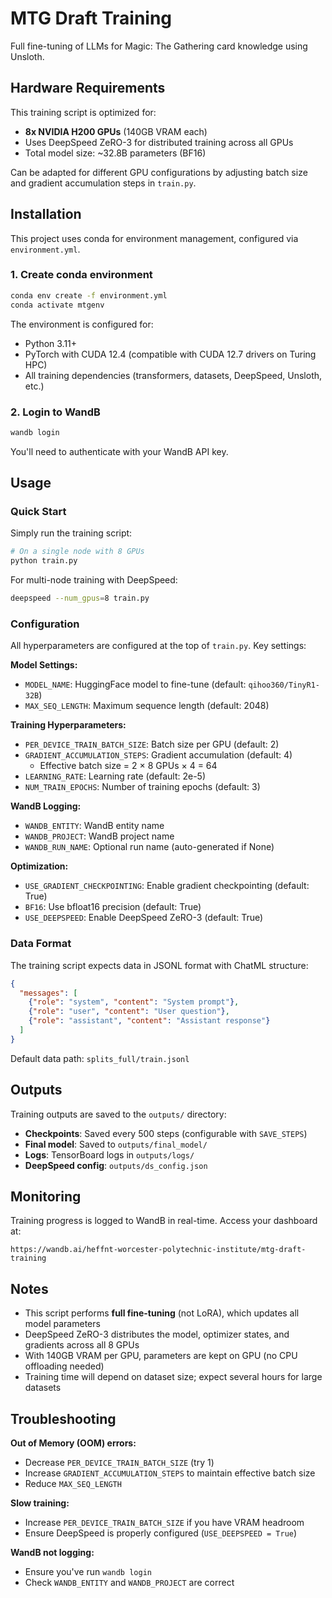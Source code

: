 # MTG Draft Training

Full fine-tuning of LLMs for Magic: The Gathering card knowledge using Unsloth.

## Hardware Requirements

This training script is optimized for:
- **8x NVIDIA H200 GPUs** (140GB VRAM each)
- Uses DeepSpeed ZeRO-3 for distributed training across all GPUs
- Total model size: ~32.8B parameters (BF16)

Can be adapted for different GPU configurations by adjusting batch size and gradient accumulation steps in `train.py`.

## Installation

This project uses conda for environment management, configured via `environment.yml`.

### 1. Create conda environment

```bash
conda env create -f environment.yml
conda activate mtgenv
```

The environment is configured for:
- Python 3.11+
- PyTorch with CUDA 12.4 (compatible with CUDA 12.7 drivers on Turing HPC)
- All training dependencies (transformers, datasets, DeepSpeed, Unsloth, etc.)

### 2. Login to WandB

```bash
wandb login
```

You'll need to authenticate with your WandB API key.

## Usage

### Quick Start

Simply run the training script:

```bash
# On a single node with 8 GPUs
python train.py
```

For multi-node training with DeepSpeed:

```bash
deepspeed --num_gpus=8 train.py
```

### Configuration

All hyperparameters are configured at the top of `train.py`. Key settings:

**Model Settings:**
- `MODEL_NAME`: HuggingFace model to fine-tune (default: `qihoo360/TinyR1-32B`)
- `MAX_SEQ_LENGTH`: Maximum sequence length (default: 2048)

**Training Hyperparameters:**
- `PER_DEVICE_TRAIN_BATCH_SIZE`: Batch size per GPU (default: 2)
- `GRADIENT_ACCUMULATION_STEPS`: Gradient accumulation (default: 4)
  - Effective batch size = 2 × 8 GPUs × 4 = 64
- `LEARNING_RATE`: Learning rate (default: 2e-5)
- `NUM_TRAIN_EPOCHS`: Number of training epochs (default: 3)

**WandB Logging:**
- `WANDB_ENTITY`: WandB entity name
- `WANDB_PROJECT`: WandB project name
- `WANDB_RUN_NAME`: Optional run name (auto-generated if None)

**Optimization:**
- `USE_GRADIENT_CHECKPOINTING`: Enable gradient checkpointing (default: True)
- `BF16`: Use bfloat16 precision (default: True)
- `USE_DEEPSPEED`: Enable DeepSpeed ZeRO-3 (default: True)

### Data Format

The training script expects data in JSONL format with ChatML structure:

```json
{
  "messages": [
    {"role": "system", "content": "System prompt"},
    {"role": "user", "content": "User question"},
    {"role": "assistant", "content": "Assistant response"}
  ]
}
```

Default data path: `splits_full/train.jsonl`

## Outputs

Training outputs are saved to the `outputs/` directory:

- **Checkpoints**: Saved every 500 steps (configurable with `SAVE_STEPS`)
- **Final model**: Saved to `outputs/final_model/`
- **Logs**: TensorBoard logs in `outputs/logs/`
- **DeepSpeed config**: `outputs/ds_config.json`

## Monitoring

Training progress is logged to WandB in real-time. Access your dashboard at:
```
https://wandb.ai/heffnt-worcester-polytechnic-institute/mtg-draft-training
```

## Notes

- This script performs **full fine-tuning** (not LoRA), which updates all model parameters
- DeepSpeed ZeRO-3 distributes the model, optimizer states, and gradients across all 8 GPUs
- With 140GB VRAM per GPU, parameters are kept on GPU (no CPU offloading needed)
- Training time will depend on dataset size; expect several hours for large datasets

## Troubleshooting

**Out of Memory (OOM) errors:**
- Decrease `PER_DEVICE_TRAIN_BATCH_SIZE` (try 1)
- Increase `GRADIENT_ACCUMULATION_STEPS` to maintain effective batch size
- Reduce `MAX_SEQ_LENGTH`

**Slow training:**
- Increase `PER_DEVICE_TRAIN_BATCH_SIZE` if you have VRAM headroom
- Ensure DeepSpeed is properly configured (`USE_DEEPSPEED = True`)

**WandB not logging:**
- Ensure you've run `wandb login`
- Check `WANDB_ENTITY` and `WANDB_PROJECT` are correct

